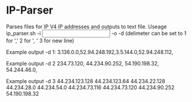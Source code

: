 # IP-Parser
Parses files for IP V4 IP addresses and outputs to text file.
Useage ip_parser.sh -i <input file> -o <output file> -d <delimeter> (delimeter can be set to 1 for ',' 2 for ', ' 3 for new line)

Example output -d 1:
3.136.0.0,52.94.248.192,3.5.144.0,52.94.248.112,

Example output -d 2 234.73.120, 44.234.90.252, 54.190.198.32, 54.244.46.0,

Example output -d 3 
44.234.123.128
44.234.123.64
44.234.22.128
44.234.28.0
44.234.54.0
44.234.73.116
44.234.73.120
44.234.90.252
54.190.198.32
